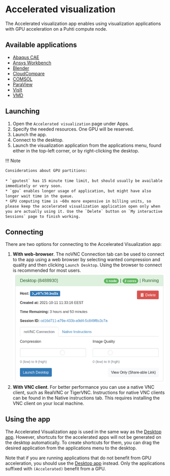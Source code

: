 # Accelerated visualization
The Accelerated visualization app enables using visualization applications with GPU acceleration on a Puhti compute node.

## Available applications
* [Abaqus CAE](../../apps/abaqus.md)
* [Ansys Workbench](../../apps/ansys.md)
* [Blender](../../support/tutorials/blender-tutorial.md)
* [CloudCompare](../../apps/cloudcompare.md)
* [COMSOL](../../apps/comsol.md)
* [ParaView](../../apps/paraview.md)
* [VisIt](../../apps/visit.md)
* [VMD](../../apps/vmd.md)

## Launching
1. Open the `Accelerated visualization` page under Apps.
2. Specify the needed resources. One GPU will be reserved.
3. Launch the app.
4. Connect to the desktop.
4. Launch the visualization application from the applications menu, found either in the top-left
   corner, or by right-clicking the desktop.

!!! Note

    Considerations about GPU partitions:
    
    * `gputest` has 15 minute time limit, but should usually be available immediately or very soon.
    * `gpu` enables longer usage of application, but might have also longer wait time in the queue.
    * GPU computing time is ~60x more expensive in billing units, so please keep the accelerated visualization application open only when you are actually using it. Use the `Delete` button on `My interactive Sessions` page to finish working.

## Connecting
There are two options for connecting to the Accelerated Visualization app:

1. **With web-browser**.
The noVNC Connection tab can be used to connect to the app using a web browser by selecting wanted compression and quality and then clicking `Launch Desktop`.
Using the browser to connect is recommended for most users.
![](../../img/ood-vnc-connect.png)
2. **With VNC client**.
For better performance you can use a native VNC client, such as RealVNC or TigerVNC.
Instructions for native VNC clients can be found in the Native instructions tab.
This requires installing the VNC client on your local machine.

## Using the app

The Accelerated Visualization app is used in the same way as the [Desktop app](desktop.md). However,
shortcuts for the accelerated apps will not be generated on the desktop automatically. To create
shortcuts for them, you can drag the desired application from the applications menu to the desktop.

Note that if you are running applications that do not benefit from GPU acceleration, you should use
the [Desktop app](desktop.md) instead. Only the applications suffixed with `(Accelerated)` benefit
from a GPU.
